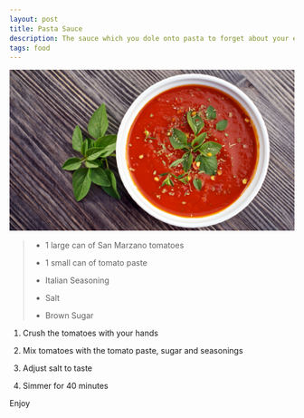 ```yaml
---
layout: post
title: Pasta Sauce
description: The sauce which you dole onto pasta to forget about your existence
tags: food
---
```

![I stole this from the hello](../assets/images/tomato_sauce.jpg)

>- 1 large can of San Marzano tomatoes
>
>- 1 small can of tomato paste
>
>- Italian Seasoning
>
>- Salt
>
>- Brown Sugar

1. Crush the tomatoes with your hands

2. Mix tomatoes with the tomato paste, sugar and seasonings

3. Adjust salt to taste

4. Simmer for 40 minutes

Enjoy